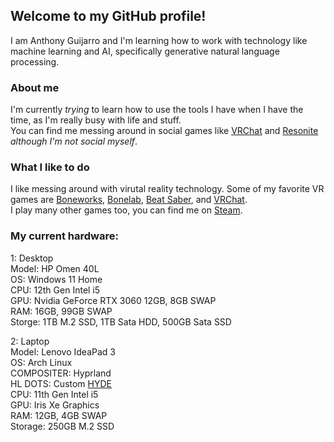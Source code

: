 ## Welcome to my GitHub profile!
I am Anthony Guijarro and I'm learning how to work with technology like machine learning and AI, specifically generative natural language processing.

### About me
I'm currently *trying* to learn how to use the tools I have when I have the time, as I'm really busy with life and stuff.\
You can find me messing around in social games like [VRChat][vrc] and [Resonite][neos] *although I'm not social myself*.

### What I like to do
I like messing around with virutal reality technology. Some of my favorite VR games are [Boneworks][slz], [Bonelab][slz], [Beat Saber][bs], and [VRChat][vrchat].\
I play many other games too, you can find me on [Steam].

### My current hardware:
1: Desktop\
Model: HP Omen 40L\
OS: Windows 11 Home\
CPU: 12th Gen Intel i5\
GPU: Nvidia GeForce RTX 3060 12GB, 8GB SWAP\
RAM: 16GB, 99GB SWAP\
Storge: 1TB M.2 SSD, 1TB Sata HDD, 500GB Sata SSD

2: Laptop\
Model: Lenovo IdeaPad 3\
OS: Arch Linux\
COMPOSITER: Hyprland\
HL DOTS: Custom [HYDE](https://github.com/prasanthrangan/hyprdots)\
CPU: 11th Gen Intel i5\
GPU: Iris Xe Graphics\
RAM: 12GB, 4GB SWAP\
Storage: 250GB M.2 SSD

<!--
Shortcuts for links.
-->
[vrc]: https://anthonyg5005.github.io/vrchat.html "My VRChat profile"
[twt]: https://twitter.com/messages/compose?recipient_id=1167957172656988165 "Direct Message me on Twitter"
[vrchat]: https://hello.vrchat.com "Learn more about VRChat"
[bs]: https://beatsaber.com "Learn more about Beat Saber"
[slz]: https://stresslevelzero.com "Learn more about Boneworks and Bonelab on Stress Level Zero's website"
[discord]: https://discord.com/users/419377737149710346 "Link to my Discord profile"
[steam]: https://steamcommunity.com/id/Anthonyg5005 "My Steam account"
[neos]: https://resonite.com/ "Learn more about Resonite"
